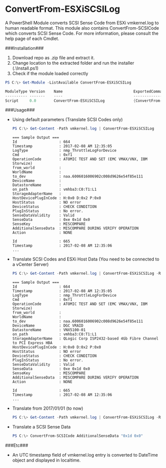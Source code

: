 
ConvertFrom-ESXiSCSILog
=======================

A PowerShell Module converts SCSI Sense Code from ESXi vmkernel.log to human readable format.
This module also contains ConvertFrom-SCSICode which converts SCSI Sense Code.
For more information, please consult the help page of each Cmdlet.



###Installation###

1. Download repo as .zip file and extract it.
2. Change location to the extracted folder and run the installer (.\Install.ps1)
3. Check if the module loaded correctly

```powershell
PS C:\> Get-Module -ListAvailable ConvertFrom-ESXiSCSILog

ModuleType Version    Name                                ExportedCommands
---------- -------    ----                                ----------------
Script     0.0        ConvertFrom-ESXiSCSILog             {ConvertFrom-ESXiSCSILog, ConvertFrom-SCSICode}
```



###Usage###

* Using default parameters (Translate SCSI Codes only)

  ```powershell
  PS C:\> Get-Content -Path vmkernel.log | ConvertFrom-ESXiSCSILog
  ```

  ```
  === Sample Output ===
  Id                   : 664
  Timestamp            : 2017-02-08 AM 12:35:05
  LogType              : nmp_ThrottleLogForDevice
  Cmd                  : 0xf1
  OperationCode        : ATOMIC TEST AND SET (EMC VMAX/VNX, IBM Storwize)
  from_world           :
  WorldName            :
  to_dev               : naa.6006016006902c008d9626e54f85e111
  DeviceName           : 
  DatastoreName        : 
  on_path              : vmhba3:C0:T1:L1
  StorageAdapterName   : 
  HostDevicePlugInCode : H:0x0 D:0x2 P:0x0
  HostStatus           : NO error
  DeviceStatus         : CHECK CONDITION
  PlugInStatus         : No error.
  SenseDataValidity    : Valid
  SenseData            : 0xe 0x1d 0x0
  SenseKey             : MISCOMPARE
  AdditionalSenseData  : MISCOMPARE DURING VERIFY OPERATION
  Action               : NONE

  Id                   : 665
  Timestamp            : 2017-02-08 AM 12:35:06
  ...
  ```



* Translate SCSI Codes and ESXi Host Data (You need to be connected to a vCenter Server)

  ```powershell
  PS C:\> Get-Content -Path vmkernel.log | ConvertFrom-ESXiSCSILog -Resolve -Server vmhost.example.com
  ```

  ```
  === Sample Output ===
  Id                   : 664
  Timestamp            : 2017-02-08 AM 12:35:05
  LogType              : nmp_ThrottleLogForDevice
  Cmd                  : 0xf1
  OperationCode        : ATOMIC TEST AND SET (EMC VMAX/VNX, IBM Storwize)
  from_world           :
  WorldName            :
  to_dev               : naa.6006016006902c008d9626e54f85e111
  DeviceName           : DGC VRAID
  DatastoreName        : VNX5100-01
  on_path              : vmhba3:C0:T1:L1
  StorageAdapterName   : QLogic Corp ISP2432-based 4Gb Fibre Channel to PCI Express HBA
  HostDevicePlugInCode : H:0x0 D:0x2 P:0x0
  HostStatus           : NO error
  DeviceStatus         : CHECK CONDITION
  PlugInStatus         : No error.
  SenseDataValidity    : Valid
  SenseData            : 0xe 0x1d 0x0
  SenseKey             : MISCOMPARE
  AdditionalSenseData  : MISCOMPARE DURING VERIFY OPERATION
  Action               : NONE

  Id                   : 665
  Timestamp            : 2017-02-08 AM 12:35:06
  ...
  ```



* Translate from 2017/01/01 (to now)

  ```powershell
  PS C:\> Get-Content -Path vmkernel.log | ConvertFrom-ESXiSCSILog -Resolve -Server vmhost.example.com -Start 2017/01/01
  ```



* Translate a SCSI Sense Data

  ```powershell
  PS C:\> ConvertFrom-SCSICode AdditionalSenseData "0x1d 0x0"
  ```



###Etc###

* An UTC timestamp field of vmkernel.log entry is converted to DateTime object and displayed in localtime.
